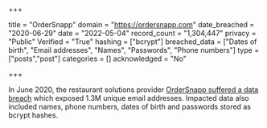 +++

title = "OrderSnapp"
domain = "https://ordersnapp.com"
date_breached = "2020-06-29"
date = "2022-05-04"
record_count = "1,304,447"
privacy = "Public"
Verified = "True"
hashing = ["bcrypt"]
breached_data = ["Dates of birth", "Email addresses", "Names", "Passwords", "Phone numbers"]
type = ["posts","post"]
categories = []
acknowledged = "No"


+++


In June 2020, the restaurant solutions provider <a href="https://www.riskbasedsecurity.com/2021/01/25/shinyhunters-wave-3-one-hacker-exposes-over-125-million-credentials/" target="_blank" rel="noopener">OrderSnapp suffered a data breach</a> which exposed 1.3M unique email addresses. Impacted data also included names, phone numbers, dates of birth and passwords stored as bcrypt hashes.

